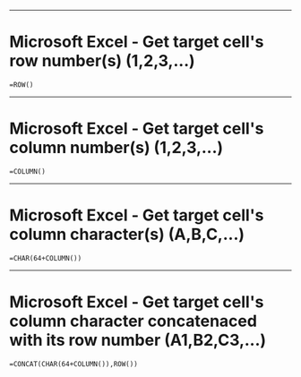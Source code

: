 
***
# Microsoft Excel - Get target cell's row number(s) (1,2,3,...)

```excel
=ROW()
```

***
# Microsoft Excel - Get target cell's column number(s) (1,2,3,...)

```excel
=COLUMN()
```

***
# Microsoft Excel - Get target cell's column character(s) (A,B,C,...)

```excel
=CHAR(64+COLUMN())
```

***
# Microsoft Excel - Get target cell's column character concatenaced with its row number (A1,B2,C3,...)

```excel
=CONCAT(CHAR(64+COLUMN()),ROW())
```
